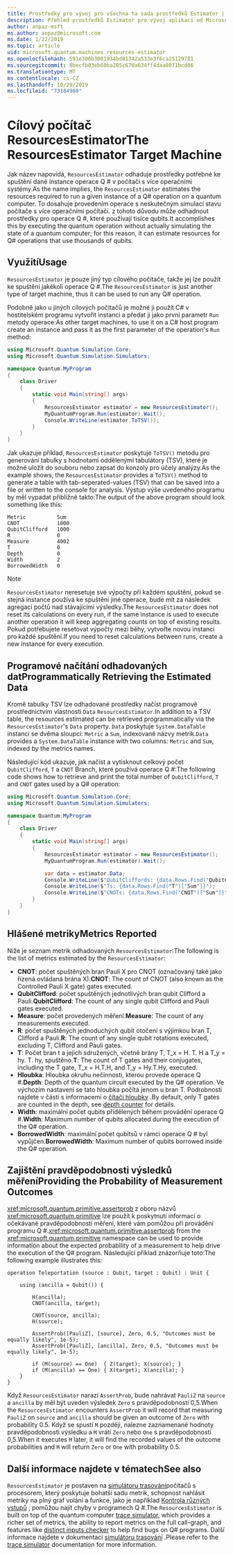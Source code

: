 ```yaml
---
title: Prostředky pro vývoj pro všechna ta sada prostředků Estimator | Microsoft Docs
description: Přehled prostředků Estimator pro vývoj aplikací od Microsoftu
author: anpaz-msft
ms.author: anpaz@microsoft.com
ms.date: 1/22/2019
ms.topic: article
uid: microsoft.quantum.machines.resources-estimator
ms.openlocfilehash: 591e306b3001934bd81342a533e3f6ca25129781
ms.sourcegitcommit: 8becfb03eb60ba205c670a634ff4daa8071bcd06
ms.translationtype: MT
ms.contentlocale: cs-CZ
ms.lasthandoff: 10/29/2019
ms.locfileid: "73184980"
---
```

# <a name="the-resourcesestimator-target-machine"></a><span data-ttu-id="fa956-103">Cílový počítač ResourcesEstimator</span><span class="sxs-lookup"><span data-stu-id="fa956-103">The ResourcesEstimator Target Machine</span></span>

<span data-ttu-id="fa956-104">Jak název napovídá, `ResourcesEstimator` odhaduje prostředky potřebné ke spuštění dané instance operace Q # v počítači s více operačními systémy.</span><span class="sxs-lookup"><span data-stu-id="fa956-104">As the name implies, the `ResourcesEstimator` estimates the resources required to run a given instance of a Q# operation on a quantum computer.</span></span>
<span data-ttu-id="fa956-105">To dosahuje provedením operace s neskutečným simulací stavu počítače s více operačními počítači. z tohoto důvodu může odhadnout prostředky pro operace Q #, které používají tisíce qubits.</span><span class="sxs-lookup"><span data-stu-id="fa956-105">It accomplishes this by executing the quantum operation without actually simulating the state of a quantum computer; for this reason, it can estimate resources for Q# operations that use thousands of qubits.</span></span>

## <a name="usage"></a><span data-ttu-id="fa956-106">Využití</span><span class="sxs-lookup"><span data-stu-id="fa956-106">Usage</span></span>

<span data-ttu-id="fa956-107">`ResourcesEstimator` je pouze jiný typ cílového počítače, takže jej lze použít ke spuštění jakékoli operace Q #.</span><span class="sxs-lookup"><span data-stu-id="fa956-107">The `ResourcesEstimator` is just another type of target machine, thus it can be used to run any Q# operation.</span></span> 

<span data-ttu-id="fa956-108">Podobně jako u jiných cílových počítačů je možné ji použít C# v hostitelském programu vytvořit instanci a předat ji jako první parametr `Run` metody operace:</span><span class="sxs-lookup"><span data-stu-id="fa956-108">As other target machines, to use it on a C# host program create an instance and pass it as the first parameter of the operation's `Run` method:</span></span>

```csharp
using Microsoft.Quantum.Simulation.Core;
using Microsoft.Quantum.Simulation.Simulators;

namespace Quantum.MyProgram
{
    class Driver
    {
        static void Main(string[] args)
        {
            ResourcesEstimator estimator = new ResourcesEstimator();
            MyQuantumProgram.Run(estimator).Wait();
            Console.WriteLine(estimator.ToTSV());
        }
    }
}
```

<span data-ttu-id="fa956-109">Jak ukazuje příklad, `ResourcesEstimator` poskytuje `ToTSV()` metodu pro generování tabulky s hodnotami oddělenými tabulátory (TSV), které je možné uložit do souboru nebo zapsat do konzoly pro účely analýzy.</span><span class="sxs-lookup"><span data-stu-id="fa956-109">As the example shows, the `ResourcesEstimator` provides a `ToTSV()` method to generate a table with tab-seperated-values (TSV) that can be saved into a file or written to the console for analysis.</span></span> <span data-ttu-id="fa956-110">Výstup výše uvedeného programu by měl vypadat přibližně takto:</span><span class="sxs-lookup"><span data-stu-id="fa956-110">The output of the above program should look something like this:</span></span>

```Output
Metric          Sum
CNOT            1000
QubitClifford   1000
R               0
Measure         4002
T               0
Depth           0
Width           2
BorrowedWidth   0
```

> [!NOTE]
> <span data-ttu-id="fa956-111">`ResourcesEstimator` neresetuje své výpočty při každém spuštění, pokud se stejná instance používá ke spuštění jiné operace, bude mít za následek agregaci počtů nad stávajícími výsledky.</span><span class="sxs-lookup"><span data-stu-id="fa956-111">The `ResourcesEstimator` does not reset its calculations on every run, if the same instance is used to execute another operation it will keep aggregating counts on top of existing results.</span></span>
> <span data-ttu-id="fa956-112">Pokud potřebujete resetovat výpočty mezi běhy, vytvořte novou instanci pro každé spuštění.</span><span class="sxs-lookup"><span data-stu-id="fa956-112">If you need to reset calculations between runs, create a new instance for every execution.</span></span>


## <a name="programmatically-retrieving-the-estimated-data"></a><span data-ttu-id="fa956-113">Programové načítání odhadovaných dat</span><span class="sxs-lookup"><span data-stu-id="fa956-113">Programmatically Retrieving the Estimated Data</span></span>

<span data-ttu-id="fa956-114">Kromě tabulky TSV lze odhadované prostředky načíst programově prostřednictvím vlastnosti `Data` `ResourcesEstimator`.</span><span class="sxs-lookup"><span data-stu-id="fa956-114">In addition to a TSV table, the resources estimated can be retrieved programmatically via the `ResourcesEstimator`'s `Data` property.</span></span> <span data-ttu-id="fa956-115">`Data` poskytuje `System.DataTable` instanci se dvěma sloupci: `Metric` a `Sum`, indexované názvy metrik.</span><span class="sxs-lookup"><span data-stu-id="fa956-115">`Data` provides a `System.DataTable` instance with two columns: `Metric` and `Sum`, indexed by the metrics names.</span></span>

<span data-ttu-id="fa956-116">Následující kód ukazuje, jak načíst a vytisknout celkový počet `QubitClifford`, `T` a `CNOT` Branch, které používá operace Q #:</span><span class="sxs-lookup"><span data-stu-id="fa956-116">The following code shows how to retrieve and print the total number of `QubitClifford`, `T` and `CNOT` gates used by a Q# operation:</span></span>

```csharp
using Microsoft.Quantum.Simulation.Core;
using Microsoft.Quantum.Simulation.Simulators;

namespace Quantum.MyProgram
{
    class Driver
    {
        static void Main(string[] args)
        {
            ResourcesEstimator estimator = new ResourcesEstimator();
            MyQuantumProgram.Run(estimator).Wait();

            var data = estimator.Data;
            Console.WriteLine($"QubitCliffords: {data.Rows.Find("QubitClifford")["Sum"]}");
            Console.WriteLine($"Ts: {data.Rows.Find("T")["Sum"]}");
            Console.WriteLine($"CNOTs: {data.Rows.Find("CNOT")["Sum"]}");
        }
    }
}
```

## <a name="metrics-reported"></a><span data-ttu-id="fa956-117">Hlášené metriky</span><span class="sxs-lookup"><span data-stu-id="fa956-117">Metrics Reported</span></span>

<span data-ttu-id="fa956-118">Níže je seznam metrik odhadovaných `ResourcesEstimator`:</span><span class="sxs-lookup"><span data-stu-id="fa956-118">The following is the list of metrics estimated by the `ResourcesEstimator`:</span></span>

* <span data-ttu-id="fa956-119">__CNOT__: počet spuštěných bran Pauli X pro CNOT (označovaný také jako řízená ovládaná brána X).</span><span class="sxs-lookup"><span data-stu-id="fa956-119">__CNOT__: The count of CNOT (also known as the Controlled Pauli X gate) gates executed.</span></span>
* <span data-ttu-id="fa956-120">__QubitClifford__: počet spuštěných jednotlivých bran qubit Clifford a Pauli.</span><span class="sxs-lookup"><span data-stu-id="fa956-120">__QubitClifford__: The count of any single qubit Clifford and Pauli gates executed.</span></span>
* <span data-ttu-id="fa956-121">__Measure__: počet provedených měření.</span><span class="sxs-lookup"><span data-stu-id="fa956-121">__Measure__:  The count of any measurements executed.</span></span>
* <span data-ttu-id="fa956-122">__R__: počet spuštěných jednoduchých qubit otočení s výjimkou bran T, Clifford a Pauli.</span><span class="sxs-lookup"><span data-stu-id="fa956-122">__R__: The count of any single qubit rotations executed, excluding T, Clifford and Pauli gates.</span></span>
* <span data-ttu-id="fa956-123">__T__: Počet bran t a jejich sdružených, včetně brány T, T_x = H. T. H a T_y = hy. T. hy, spuštěno.</span><span class="sxs-lookup"><span data-stu-id="fa956-123">__T__: The count of T gates and their conjugates, including the T gate, T_x = H.T.H, and T_y = Hy.T.Hy, executed.</span></span>
* <span data-ttu-id="fa956-124">__Hloubka__: Hloubka okruhu nečinnosti, kterou provede operace Q #.</span><span class="sxs-lookup"><span data-stu-id="fa956-124">__Depth__: Depth of the quantum circuit executed by the Q# operation.</span></span> <span data-ttu-id="fa956-125">Ve výchozím nastavení se tato hloubka počítá jenom u bran T. Podrobnosti najdete v části s informacemi o [čítači hloubky](xref:microsoft.quantum.machines.qc-trace-simulator.depth-counter) .</span><span class="sxs-lookup"><span data-stu-id="fa956-125">By default, only T gates are counted in the depth, see [depth counter](xref:microsoft.quantum.machines.qc-trace-simulator.depth-counter) for details.</span></span>
* <span data-ttu-id="fa956-126">__Width__: maximální počet qubits přidělených během provádění operace Q #.</span><span class="sxs-lookup"><span data-stu-id="fa956-126">__Width__: Maximum number of qubits allocated during the execution of the Q# operation.</span></span>
* <span data-ttu-id="fa956-127">__BorrowedWidth__: maximální počet qubitsů v rámci operace Q # byl vypůjčen.</span><span class="sxs-lookup"><span data-stu-id="fa956-127">__BorrowedWidth__: Maximum number of qubits borrowed inside the Q# operation.</span></span>


## <a name="providing-the-probability-of-measurement-outcomes"></a><span data-ttu-id="fa956-128">Zajištění pravděpodobnosti výsledků měření</span><span class="sxs-lookup"><span data-stu-id="fa956-128">Providing the Probability of Measurement Outcomes</span></span>

<span data-ttu-id="fa956-129"><xref:microsoft.quantum.primitive.assertprob> z oboru názvů <xref:microsoft.quantum.primitive> lze použít k poskytnutí informací o očekávané pravděpodobnosti měření, které vám pomůžou při provádění programu Q #.</span><span class="sxs-lookup"><span data-stu-id="fa956-129"><xref:microsoft.quantum.primitive.assertprob> from the <xref:microsoft.quantum.primitive> namespace can be used to provide information about the expected probability of a measurement to help drive the execution of the Q# program.</span></span> <span data-ttu-id="fa956-130">Následující příklad znázorňuje toto:</span><span class="sxs-lookup"><span data-stu-id="fa956-130">The following example illustrates this:</span></span>

```qsharp
operation Teleportation (source : Qubit, target : Qubit) : Unit {

    using (ancilla = Qubit()) {

        H(ancilla);
        CNOT(ancilla, target);

        CNOT(source, ancilla);
        H(source);

        AssertProb([PauliZ], [source], Zero, 0.5, "Outcomes must be equally likely", 1e-5);
        AssertProb([PauliZ], [ancilla], Zero, 0.5, "Outcomes must be equally likely", 1e-5);

        if (M(source) == One)  { Z(target); X(source); }
        if (M(ancilla) == One) { X(target); X(ancilla); }
    }
}
```

<span data-ttu-id="fa956-131">Když `ResourcesEstimator` narazí `AssertProb`, bude nahrávat `PauliZ` na `source` a `ancilla` by měl být uveden výsledek `Zero` s pravděpodobností 0,5.</span><span class="sxs-lookup"><span data-stu-id="fa956-131">When the `ResourcesEstimator` encounters `AssertProb` it will record that measuring `PauliZ` on `source` and `ancilla` should be given an outcome of `Zero` with probability 0.5.</span></span> <span data-ttu-id="fa956-132">Když se spustí `M` později, nalezne zaznamenané hodnoty pravděpodobnosti výsledku a `M` vrátí `Zero` nebo `One` s pravděpodobností 0,5.</span><span class="sxs-lookup"><span data-stu-id="fa956-132">When it executes `M` later, it will find the recorded values of the outcome probabilities and `M` will return `Zero` or `One` with probability 0.5.</span></span>


## <a name="see-also"></a><span data-ttu-id="fa956-133">Další informace najdete v tématech</span><span class="sxs-lookup"><span data-stu-id="fa956-133">See also</span></span>

<span data-ttu-id="fa956-134">`ResourcesEstimator` je postaven na [simulátoru trasování](xref:microsoft.quantum.machines.qc-trace-simulator.intro)počítačů s procesorem, který poskytuje bohatší sadu metrik, schopnost nahlásit metriky na plný graf volání a funkce, jako je například [Kontrola různých vstupů](xref:microsoft.quantum.machines.qc-trace-simulator.distinct-inputs) , pomůžou najít chyby v programech Q #.</span><span class="sxs-lookup"><span data-stu-id="fa956-134">The `ResourcesEstimator` is built on top of the quantum computer [trace simulator](xref:microsoft.quantum.machines.qc-trace-simulator.intro), which provides a richer set of metrics, the ability to report metrics on the full call-graph, and features like [distinct inputs checker](xref:microsoft.quantum.machines.qc-trace-simulator.distinct-inputs) to help find bugs on Q# programs.</span></span> <span data-ttu-id="fa956-135">Další informace najdete v dokumentaci [simulátoru trasování](xref:microsoft.quantum.machines.qc-trace-simulator.intro) .</span><span class="sxs-lookup"><span data-stu-id="fa956-135">Please refer to the [trace simulator](xref:microsoft.quantum.machines.qc-trace-simulator.intro) documentation for more information.</span></span>

